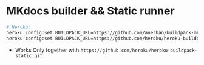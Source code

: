 # MKdocs builder && Static runner

```bash
# Heroku:
heroku config:set BUILDPACK_URL=https://github.com/anerhan/buildpack-mkdocs
heroku config:set BUILDPACK_URL=https://github.com/heroku/heroku-buildpack-static.git
```

- Works Only together with ```https://github.com/heroku/heroku-buildpack-static.git```

